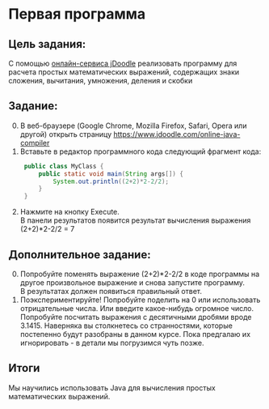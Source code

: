 # Первая программа

## Цель задания:
С помощью [онлайн-сервиса jDoodle](https://www.jdoodle.com/online-java-compiler) реализовать программу для расчета простых математических выражений, содержащих знаки сложения, вычитания, умножения, деления и скобки

## Задание:
 0. В веб-браузере (Google Chrome, Mozilla Firefox, Safari, Opera или другой) открыть страницу
 https://www.jdoodle.com/online-java-compiler
 0. Вставьте в редактор программного кода следующий фрагмент кода:
     ``` Java
      public class MyClass {
          public static void main(String args[]) {
              System.out.println((2+2)*2-2/2);
          }
      }
      ```
  0. Нажмите на кнопку Execute.  
  В панели результатов появится результат вычисления выражения (2+2)*2-2/2 = 7
  
## Дополнительное задание:
0. Попробуйте поменять выражение (2+2)*2-2/2 в коде программы на другое произвольное выражение и снова запустите программу.  
В результатах должен появиться правильный ответ.
0. Поэкспериментируйте! Попробуйте поделить на 0 или использовать отрицательные числа. Или введите какое-нибудь огромное число. Попробуйте посчитать выражения с десятичными дробями вроде 3.1415. Наверняка вы столкнетесь со странностями, которые постепенно будут разобраны в данном курсе. Пока предгалаю их игнорировать - в детали мы погрузимся чуть позже.

## Итоги
Мы научились использовать Java для вычисления простых математических выражений.